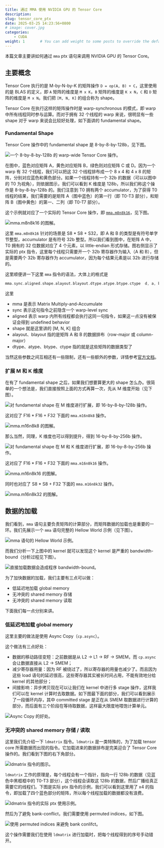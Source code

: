 ```yaml
---
title: 通过 MMA 使用 NVIDIA GPU 的 Tensor Core
description: 
slug: tensor_core_ptx
date: 2025-03-25 14:23:56+0800
# image: cover.jpg
categories:
    - CUDA
weight: 1       # You can add weight to some posts to override the default sorting (date descending)
---
```


本篇文章主要讲如何通过 `mma` ptx 语句来调用 NVIDIA GPU 的 Tensor Core。

## 主要概念

Tensor Core 执行的是 M-by-N-by-K 的矩阵操作 `D = op(A, B) + C`，这里使用的是 BLAS 的定义，即 `A` 矩阵的维度是 `M x K`，`B` 矩阵的维度是 `K x N`，`C` 和 `D` 矩阵的维度是 `M x N`。我们把 `[M, N, K]` 的组合称为 shape。

Tensor Core 在执行这样的矩阵操作时是 warp-synchronous 的模式，即 warp 中所有线程同时参与运算。而对于拥有 32 个线程的 warp 来说，很明显有一些 shape 对于 warp 来说会比较好处理，如下面讲的 fundamental shape。

### Fundamental Shape

Tensor Core 操作中的 fundamental shape 是 8-by-8-by-128b，见下图。

![一个 8-by-8-by-128b 的 warp-wide Tensor Core 操作。](p_15.jpg)

在图中，蓝色对应矩阵 A，黄色对应矩阵 B，绿色则对应矩阵 C 或 D。因为一个 warp 有 32 个线程，我们可以把这 32 个线程排布成一个 8 x 4 和 4 x 8 的矩阵，分别对应蓝色和黄色部分。如果一个线程持有一个 32b 的数据（可以以图中的 T0 为视角），则依据图示，我们可以看到 K 维度是 128b，所以我们称这个操作是 8-by-8-by-128b 的。我们注意到 T0 拥有两个 accumulator，为了获得 T0 线程的结果，我们需要的是矩阵 A（图中蓝色）的第一行（即 T0-T3 部分），和矩阵 B（图中黄色）的第一、二列（即 T0-T7 部分）。

这个示例就对应了一个实际的 Tensor Core 操作，即 [`mma.m8n8k16`](https://docs.nvidia.com/cuda/parallel-thread-execution/index.html#warp-level-matrix-fragment-mma-8816)，见下图。

![`mma.m8n8k16` 的图解。](p_16.jpg)

这里 `mma.m8n8k16` 针对的场景是 S8 * S8 + S32，即 A 和 B 的类型是有符号单字节整型，accumulator 是有符号 32b 整型。所以我们看到图中，在矩阵 A 中，T0 拥有的 32 位数据对应了 4 个元素，以 little-endian 形式存储。图右侧显示了实际的 ptx 指令，这里每个线程只需要开一个 32b 寄存器作为输入（A 和 B），但是需要两个 32b 寄存器作为 accumulator，因为每个结果元素是以 32b 进行存储的。

这里顺便讲一下这里 `mma` 指令的语法，大体上的格式是

```.asm
mma.sync.aligned.shape.alayout.blayout.dtype.atype.btype.ctype  d, a, b, c;
```

这里

- mma 是表示 Matrix Multiply-and-Accumulate
- sync 表示这句指令之前隐含一个 warp-level sync
- aligned 表示 warp 内所有线程都会执行这同一句指令，如果这一点没有被保证会得到 undefined behavior
- shape 就是这里讲的 [M, N, K] 组合
- alayout、blayout 指的是矩阵 A 和 B 的数据排布（row-major 或 column-major）
- dtype、atype、btype、ctype 指的就是这些矩阵的数据类型了

当然这些参数之间互相还有一些限制，还有一些额外的参数，详情参考[官方文档](https://docs.nvidia.com/cuda/parallel-thread-execution/index.html#warp-level-matrix-instructions-mma)。

### 扩展 M 和 K 维度

在有了 fundamental shape 之后，如果我们想要算更大的 shape 怎么办。很简单的一个想法是，我们直接按照上面的方式再算一次，先从 M 维度开始（见下图）。

![对 fundamental shape 在 M 维度进行扩展，即 16-by-8-by-128b 操作。](p_17.jpg)

这对应了 F16 * F16 + F32 下面的 `mma.m16n8k8` 操作。

![`mma.m16n8k8` 的图解。](p_18.jpg)

那么当然，同理，K 维度也可以得到提升，得到 16-by-8-by-256b 操作。

![对 fundamental shape 在 M 和 K 维度进行扩展，即 16-by-8-by-256b 操作。](p_19.jpg)

这对应了 F16 * F16 + F32 下面的 `mma.m16n8k16` 操作。

![`mma.m16n8k16` 的图解。](p_20.jpg)

同时也对应了 S8 * S8 + F32 下面的 `mma.m16n8k32` 操作。

![`mma.m16n8k32` 的图解。](p_21.jpg)

## 数据的加载

我们看到，`mma` 语句主要负责矩阵的计算部分，而矩阵数据的加载也是重要的一环。我们先展示一个 `mma` 语句完整的 Hellow World 示例（见下图）。

![`mma` 语句的 Hellow World 示例。](p_27.jpg)

而我们分析一下上图中的 kernel 就可以发现这个 kernel 是严重的 bandwidth-bound（分析过程见下图）。

![直接加载数据会造成程序 bandwidth-bound。](p_28.jpg)

为了加快数据的加载，我们主要有三点可以做：

- 低延迟地加载 global memory
- 无冲突的 shared memory 存储
- 无冲突的 shared memory 读取

下面我们每一点分别来讲。

### 低延迟地加载 global memory

这里主要的做法是使用 Async Copy（`cp.async`）。

这个做法有三点好处：

- 数据的移动路径变短：之前数据是从 L2 → L1 → RF → SMEM，而 `cp.async` 会让数据直接从 L2 → SMEM；
- 减少寄存器用量：因为 RF 被绕过了，所以寄存器的用量也减少了。而且因为这些 load 语句的延迟很高，这些寄存器其实被长时间占用，不能有效地分给 kernel 的其他部分；
- 间接影响：异步拷贝现在可以让我们在 kernel 中进行多 stage 操作，这样我们可以在 kernel 计算时去取数据。如下图最下面的部分，我们可以看到展示了一段循环内存，其中 committed stage 是正在从 SMEM 取数据进行计算的部分，而后面有三个阶段在等待取数据，这样最大限度地喂饱计算单元。

![Async Copy 的好处。](p_31.jpg)

### 无冲突的 shared memory 存储 / 读取

这里我们先介绍一下 `ldmatrix` 指令。`ldmatrix` 是一类特殊的，为了加载 tensor core 所需数据而出现的指令。它加载进来的数据排布是完美迎合了 Tensor Core 操作的。我们看到下图的右下角部分。

![`ldmatrix` 指令的图示。](p_34.jpg)

`ldmatrix` 工作的原理是，每个线程会有一个指针，指向一行 128b 的数据（见蓝色中黑框框中的 T0-T3 部分），这个线程会读取这 128b 的数据，然后广播给真正需要它的线程们。下图是实际 ptx 指令的示例，我们可以看到这里用了 x4 的指令，即加载了四个蓝色部分的矩阵，所以每个线程加载的数据都没有浪费。

![`ldmatrix` 指令的实际 ptx 使用示例。](p_35.jpg)

然后为了避免 bank-conflict，我们需要使用 permuted indices，如下图。

![使用 permuted indices 来避免 bank conlifct。](p_39.jpg)

这个操作需要我们在使用 `ldmatrix` 进行加载时，把每个线程得到的序号手动错开。